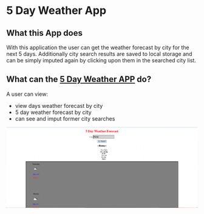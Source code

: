 # 5 Day Weather App

## What this App does

With this application the user can get the weather forecast by city for the next 5 days. Additionally city search results are saved to local storage and can be simply imputed again by clicking upon them in the searched city list.

## What can the [5 Day Weather APP](https://jeevanmkj.github.io/weather_app/) do?

A user can view:

- view days weather forecast by city
- 5 day weather forecast by city
- can see and imput former city searches

![Image of application](./assets/Screen%20Shot%202023-01-11%20at%2022.12.06.png)
